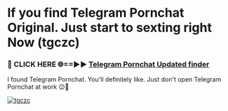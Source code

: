 # If you find Telegram Pornchat Original. Just start to sexting right Now (tgczc)

<h3>🔴 CLICK HERE 🌐==►► <a href="https://tinyurl.com/mtbk5fxa" rel="nofollow">Telegram Pornchat Updated finder</a></h3>

I found Telegram Pornchat. You'll definitely like. Just don't open Telegram Pornchat at work 😉💬

[![tgczc](https://i.imgur.com/Q8WKrnY.jpeg)](https://tinyurl.com/mtbk5fxa)
